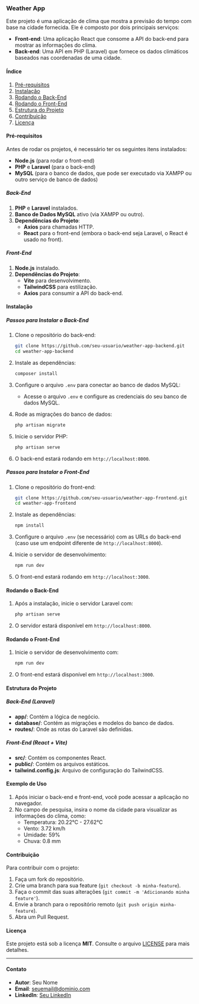 ### Weather App

Este projeto é uma aplicação de clima que mostra a previsão do tempo com base na cidade fornecida. Ele é composto por dois principais serviços:

- **Front-end**: Uma aplicação React que consome a API do back-end para mostrar as informações do clima.
- **Back-end**: Uma API em PHP (Laravel) que fornece os dados climáticos baseados nas coordenadas de uma cidade.

#### Índice

1. [Pré-requisitos](#pré-requisitos)
2. [Instalação](#instalação)
3. [Rodando o Back-End](#rodando-o-back-end)
4. [Rodando o Front-End](#rodando-o-front-end)
5. [Estrutura do Projeto](#estrutura-do-projeto)
6. [Contribuição](#contribuição)
7. [Licença](#licença)

#### Pré-requisitos

Antes de rodar os projetos, é necessário ter os seguintes itens instalados:

- **Node.js** (para rodar o front-end)
- **PHP** e **Laravel** (para o back-end)
- **MySQL** (para o banco de dados, que pode ser executado via XAMPP ou outro serviço de banco de dados)

##### Back-End

1. **PHP** e **Laravel** instalados.
2. **Banco de Dados MySQL** ativo (via XAMPP ou outro).
3. **Dependências do Projeto**:
   - **Axios** para chamadas HTTP.
   - **React** para o front-end (embora o back-end seja Laravel, o React é usado no front).

##### Front-End

1. **Node.js** instalado.
2. **Dependências do Projeto**:
   - **Vite** para desenvolvimento.
   - **TailwindCSS** para estilização.
   - **Axios** para consumir a API do back-end.

#### Instalação

##### Passos para Instalar o Back-End

1. Clone o repositório do back-end:
    ```bash
    git clone https://github.com/seu-usuario/weather-app-backend.git
    cd weather-app-backend
    ```

2. Instale as dependências:
    ```bash
    composer install
    ```

3. Configure o arquivo `.env` para conectar ao banco de dados MySQL:
    - Acesse o arquivo `.env` e configure as credenciais do seu banco de dados MySQL.

4. Rode as migrações do banco de dados:
    ```bash
    php artisan migrate
    ```

5. Inicie o servidor PHP:
    ```bash
    php artisan serve
    ```

6. O back-end estará rodando em `http://localhost:8000`.

##### Passos para Instalar o Front-End

1. Clone o repositório do front-end:
    ```bash
    git clone https://github.com/seu-usuario/weather-app-frontend.git
    cd weather-app-frontend
    ```

2. Instale as dependências:
    ```bash
    npm install
    ```

3. Configure o arquivo `.env` (se necessário) com as URLs do back-end (caso use um endpoint diferente de `http://localhost:8000`).

4. Inicie o servidor de desenvolvimento:
    ```bash
    npm run dev
    ```

5. O front-end estará rodando em `http://localhost:3000`.

#### Rodando o Back-End

1. Após a instalação, inicie o servidor Laravel com:
    ```bash
    php artisan serve
    ```

2. O servidor estará disponível em `http://localhost:8000`.

#### Rodando o Front-End

1. Inicie o servidor de desenvolvimento com:
    ```bash
    npm run dev
    ```

2. O front-end estará disponível em `http://localhost:3000`.

#### Estrutura do Projeto

##### Back-End (Laravel)

- **app/**: Contém a lógica de negócio.
- **database/**: Contém as migrações e modelos do banco de dados.
- **routes/**: Onde as rotas do Laravel são definidas.

##### Front-End (React + Vite)

- **src/**: Contém os componentes React.
- **public/**: Contém os arquivos estáticos.
- **tailwind.config.js**: Arquivo de configuração do TailwindCSS.

#### Exemplo de Uso

1. Após iniciar o back-end e front-end, você pode acessar a aplicação no navegador.
2. No campo de pesquisa, insira o nome da cidade para visualizar as informações do clima, como:
    - Temperatura: 20.22°C - 27.62°C
    - Vento: 3.72 km/h
    - Umidade: 59%
    - Chuva: 0.8 mm

#### Contribuição

Para contribuir com o projeto:

1. Faça um fork do repositório.
2. Crie uma branch para sua feature (`git checkout -b minha-feature`).
3. Faça o commit das suas alterações (`git commit -m 'Adicionando minha feature'`).
4. Envie a branch para o repositório remoto (`git push origin minha-feature`).
5. Abra um Pull Request.

#### Licença

Este projeto está sob a licença **MIT**. Consulte o arquivo [LICENSE](LICENSE) para mais detalhes.

---

#### Contato

- **Autor**: Seu Nome
- **Email**: seuemail@dominio.com
- **LinkedIn**: [Seu LinkedIn](https://linkedin.com/in/seu-perfil)
